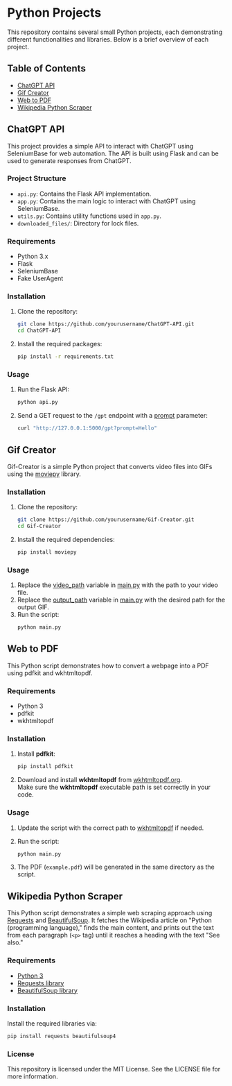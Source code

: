 # Python Projects

This repository contains several small Python projects, each demonstrating different functionalities and libraries. Below is a brief overview of each project.

## Table of Contents

- [ChatGPT API](#chatgpt-api)
- [Gif Creator](#gif-creator)
- [Web to PDF](#web-to-pdf)
- [Wikipedia Python Scraper](#wikipedia-python-scraper)

## ChatGPT API

This project provides a simple API to interact with ChatGPT using SeleniumBase for web automation. The API is built using Flask and can be used to generate responses from ChatGPT.

### Project Structure

- `api.py`: Contains the Flask API implementation.
- `app.py`: Contains the main logic to interact with ChatGPT using SeleniumBase.
- `utils.py`: Contains utility functions used in `app.py`.
- `downloaded_files/`: Directory for lock files.

### Requirements

- Python 3.x
- Flask
- SeleniumBase
- Fake UserAgent

### Installation

1. Clone the repository:
    ```sh
    git clone https://github.com/yourusername/ChatGPT-API.git
    cd ChatGPT-API
    ```

2. Install the required packages:
    ```sh
    pip install -r requirements.txt
    ```

### Usage

1. Run the Flask API:
    ```sh
    python api.py
    ```

2. Send a GET request to the `/gpt` endpoint with a [prompt](http://_vscodecontentref_/0) parameter:
    ```sh
    curl "http://127.0.0.1:5000/gpt?prompt=Hello"
    ```

## Gif Creator

Gif-Creator is a simple Python project that converts video files into GIFs using the [moviepy](http://_vscodecontentref_/1) library.

### Installation

1. Clone the repository:
    ```sh
    git clone https://github.com/yourusername/Gif-Creator.git
    cd Gif-Creator
    ```

2. Install the required dependencies:
    ```sh
    pip install moviepy
    ```

### Usage

1. Replace the [video_path](http://_vscodecontentref_/2) variable in [main.py](http://_vscodecontentref_/3) with the path to your video file.
2. Replace the [output_path](http://_vscodecontentref_/4) variable in [main.py](http://_vscodecontentref_/5) with the desired path for the output GIF.
3. Run the script:
    ```sh
    python main.py
    ```

## Web to PDF

This Python script demonstrates how to convert a webpage into a PDF using pdfkit and wkhtmltopdf.

### Requirements

- Python 3
- pdfkit
- wkhtmltopdf

### Installation

1. Install **pdfkit**:
    ```sh
    pip install pdfkit
    ```

2. Download and install **wkhtmltopdf** from [wkhtmltopdf.org](https://wkhtmltopdf.org/downloads.html).  
   Make sure the **wkhtmltopdf** executable path is set correctly in your code.

### Usage

1. Update the script with the correct path to [wkhtmltopdf](http://_vscodecontentref_/6) if needed.
2. Run the script:
    ```sh
    python main.py
    ```

3. The PDF (`example.pdf`) will be generated in the same directory as the script.

## Wikipedia Python Scraper

This Python script demonstrates a simple web scraping approach using [Requests](https://pypi.org/project/requests/) and [BeautifulSoup](https://pypi.org/project/beautifulsoup4/). It fetches the Wikipedia article on "Python (programming language)," finds the main content, and prints out the text from each paragraph (`<p>` tag) until it reaches a heading with the text "See also."

### Requirements

- [Python 3](https://www.python.org/downloads/)
- [Requests library](https://pypi.org/project/requests/)
- [BeautifulSoup library](https://pypi.org/project/beautifulsoup4/)

### Installation

Install the required libraries via:
```bash
pip install requests beautifulsoup4
```
### License
This repository is licensed under the MIT License. See the LICENSE file for more information.


